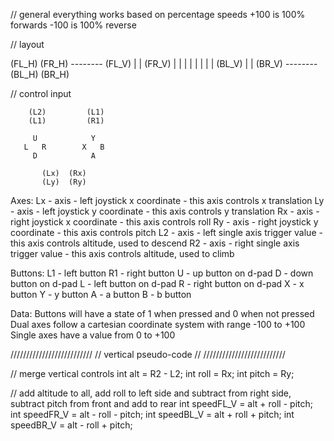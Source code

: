 // general
	everything works based on percentage speeds
	+100 is 100% forwards
	-100 is 100% reverse


// layout

   (FL_H)      (FR_H)
        --------
(FL_V) |        | (FR_V)
       |        |
       |        |
       |        |
       |        |
(BL_V) |        | (BR_V)
		--------
   (BL_H)      (BR_H)


// control input

        (L2)		 (L1)
        (L1)         (R1)

         U            Y
       L   R        X   B
         D            A

           (Lx)  (Rx)
           (Ly)  (Ry)

Axes:
	Lx - axis - left joystick x coordinate - this axis controls x translation
	Ly - axis - left joystick y coordinate - this axis controls y translation
	Rx - axis - right joystick x coordinate - this axis controls roll
	Ry - axis - right joystick y coordinate - this axis controls pitch
	L2 - axis - left single axis trigger value - this axis controls altitude, used to descend
	R2 - axis - right single axis trigger value - this axis controls altitude, used to climb

Buttons:
	L1 - left button
	R1 - right button
	U  - up button on d-pad
	D  - down button on d-pad
	L  - left button on d-pad
	R  - right button on d-pad
	X  - x button
	Y  - y button
	A  - a button
	B  - b button

Data:
	Buttons will have a state of 1 when pressed and 0 when not pressed
	Dual axes follow a cartesian coordinate system with range -100 to +100
	Single axes have a value from 0 to +100


//////////////////////////
// vertical pseudo-code //
//////////////////////////


// merge vertical controls
int alt = R2 - L2;
int roll = Rx;
int pitch = Ry;

// add altitude to all, add roll to left side and subtract from right side, subtract pitch from front and add to rear
int speedFL_V = alt + roll - pitch;
int speedFR_V = alt - roll - pitch;
int speedBL_V = alt + roll + pitch;
int speedBR_V = alt - roll + pitch;






























